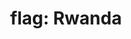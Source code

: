 ---
layout: flags
title: "flag: Rwanda"
emoji: flag_rwanda
permalink: 🇷🇼.html
image: assets/img/3moji/flag_rwanda.png
---